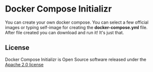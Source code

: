 # Docker Compose Initializr

You can create your own docker compose. You can select a few official images or typing self-image for creating the **docker-compose.yml** file. After file created you can download and run it! It's just that.


## License
Docker Compose Initializr is Open Source software released under the
[Apache 2.0 license](http://www.apache.org/licenses/LICENSE-2.0.html)
